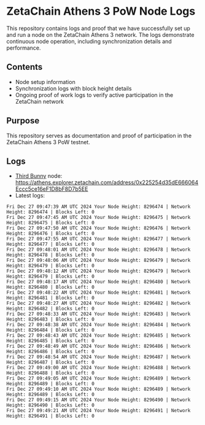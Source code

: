 # ZetaChain Athens 3 PoW Node Logs
This repository contains logs and proof that we have successfully set up and run a node on the ZetaChain Athens 3 network. The logs demonstrate continuous node operation, including synchronization details and performance.

## Contents
- Node setup information
- Synchronization logs with block height details
- Ongoing proof of work logs to verify active participation in the ZetaChain network

## Purpose
This repository serves as documentation and proof of participation in the ZetaChain Athens 3 PoW testnet.

## Logs

- [Third Bunny](https://thirdbunny.xyz/) node: https://athens.explorer.zetachain.com/address/0x225254d35dE666064Eccc5ce16eF1D8bF8D7b5EE
- Latest logs:
```
Fri Dec 27 09:47:39 AM UTC 2024 Your Node Height: 8296474 | Network Height: 8296474 | Blocks Left: 0
Fri Dec 27 09:47:45 AM UTC 2024 Your Node Height: 8296475 | Network Height: 8296475 | Blocks Left: 0
Fri Dec 27 09:47:50 AM UTC 2024 Your Node Height: 8296476 | Network Height: 8296476 | Blocks Left: 0
Fri Dec 27 09:47:55 AM UTC 2024 Your Node Height: 8296477 | Network Height: 8296477 | Blocks Left: 0
Fri Dec 27 09:48:01 AM UTC 2024 Your Node Height: 8296478 | Network Height: 8296478 | Blocks Left: 0
Fri Dec 27 09:48:06 AM UTC 2024 Your Node Height: 8296479 | Network Height: 8296479 | Blocks Left: 0
Fri Dec 27 09:48:12 AM UTC 2024 Your Node Height: 8296479 | Network Height: 8296479 | Blocks Left: 0
Fri Dec 27 09:48:17 AM UTC 2024 Your Node Height: 8296480 | Network Height: 8296480 | Blocks Left: 0
Fri Dec 27 09:48:22 AM UTC 2024 Your Node Height: 8296481 | Network Height: 8296481 | Blocks Left: 0
Fri Dec 27 09:48:27 AM UTC 2024 Your Node Height: 8296482 | Network Height: 8296482 | Blocks Left: 0
Fri Dec 27 09:48:33 AM UTC 2024 Your Node Height: 8296483 | Network Height: 8296483 | Blocks Left: 0
Fri Dec 27 09:48:38 AM UTC 2024 Your Node Height: 8296484 | Network Height: 8296484 | Blocks Left: 0
Fri Dec 27 09:48:43 AM UTC 2024 Your Node Height: 8296485 | Network Height: 8296485 | Blocks Left: 0
Fri Dec 27 09:48:49 AM UTC 2024 Your Node Height: 8296486 | Network Height: 8296486 | Blocks Left: 0
Fri Dec 27 09:48:54 AM UTC 2024 Your Node Height: 8296487 | Network Height: 8296487 | Blocks Left: 0
Fri Dec 27 09:49:00 AM UTC 2024 Your Node Height: 8296488 | Network Height: 8296488 | Blocks Left: 0
Fri Dec 27 09:49:05 AM UTC 2024 Your Node Height: 8296489 | Network Height: 8296489 | Blocks Left: 0
Fri Dec 27 09:49:10 AM UTC 2024 Your Node Height: 8296489 | Network Height: 8296489 | Blocks Left: 0
Fri Dec 27 09:49:15 AM UTC 2024 Your Node Height: 8296490 | Network Height: 8296490 | Blocks Left: 0
Fri Dec 27 09:49:21 AM UTC 2024 Your Node Height: 8296491 | Network Height: 8296491 | Blocks Left: 0
```

